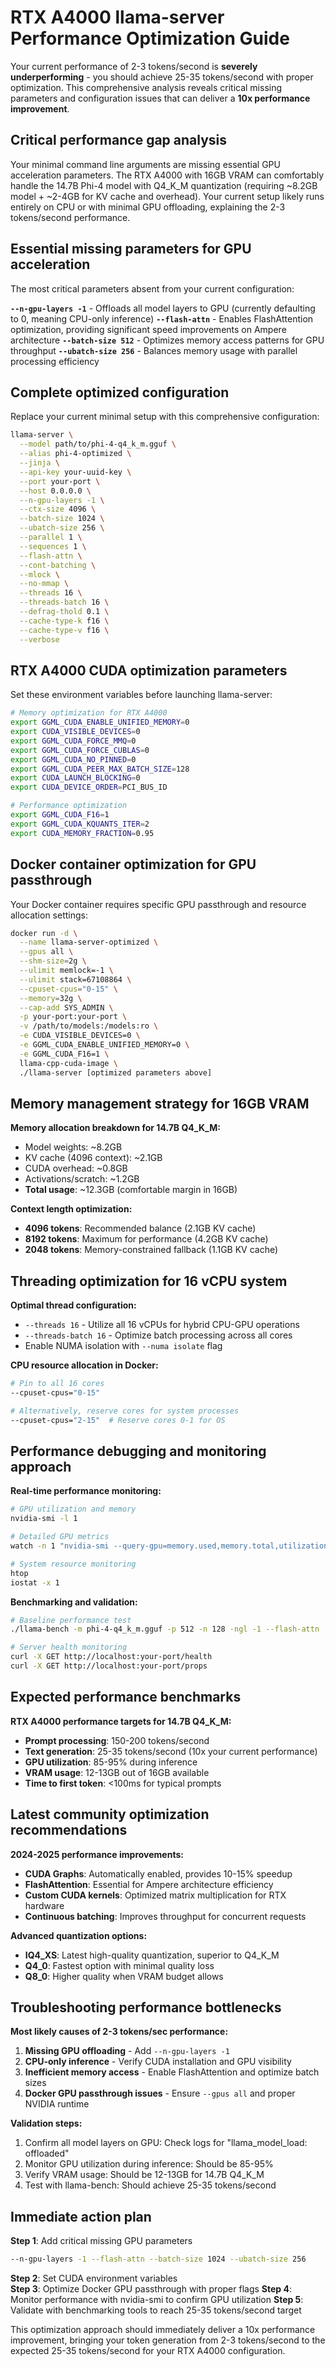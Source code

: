 # RTX A4000 llama-server Performance Optimization Guide

Your current performance of 2-3 tokens/second is **severely underperforming** - you should achieve 25-35 tokens/second with proper optimization. This comprehensive analysis reveals critical missing parameters and configuration issues that can deliver a **10x performance improvement**.

## Critical performance gap analysis

Your minimal command line arguments are missing essential GPU acceleration parameters. The RTX A4000 with 16GB VRAM can comfortably handle the 14.7B Phi-4 model with Q4_K_M quantization (requiring ~8.2GB model + ~2-4GB for KV cache and overhead). Your current setup likely runs entirely on CPU or with minimal GPU offloading, explaining the 2-3 tokens/second performance.

## Essential missing parameters for GPU acceleration

The most critical parameters absent from your current configuration:

**`--n-gpu-layers -1`** - Offloads all model layers to GPU (currently defaulting to 0, meaning CPU-only inference)
**`--flash-attn`** - Enables FlashAttention optimization, providing significant speed improvements on Ampere architecture
**`--batch-size 512`** - Optimizes memory access patterns for GPU throughput
**`--ubatch-size 256`** - Balances memory usage with parallel processing efficiency

## Complete optimized configuration

Replace your current minimal setup with this comprehensive configuration:

```bash
llama-server \
  --model path/to/phi-4-q4_k_m.gguf \
  --alias phi-4-optimized \
  --jinja \
  --api-key your-uuid-key \
  --port your-port \
  --host 0.0.0.0 \
  --n-gpu-layers -1 \
  --ctx-size 4096 \
  --batch-size 1024 \
  --ubatch-size 256 \
  --parallel 1 \
  --sequences 1 \
  --flash-attn \
  --cont-batching \
  --mlock \
  --no-mmap \
  --threads 16 \
  --threads-batch 16 \
  --defrag-thold 0.1 \
  --cache-type-k f16 \
  --cache-type-v f16 \
  --verbose
```

## RTX A4000 CUDA optimization parameters

Set these environment variables before launching llama-server:

```bash
# Memory optimization for RTX A4000
export GGML_CUDA_ENABLE_UNIFIED_MEMORY=0
export CUDA_VISIBLE_DEVICES=0
export GGML_CUDA_FORCE_MMQ=0
export GGML_CUDA_FORCE_CUBLAS=0
export GGML_CUDA_NO_PINNED=0
export GGML_CUDA_PEER_MAX_BATCH_SIZE=128
export CUDA_LAUNCH_BLOCKING=0
export CUDA_DEVICE_ORDER=PCI_BUS_ID

# Performance optimization
export GGML_CUDA_F16=1
export GGML_CUDA_KQUANTS_ITER=2
export CUDA_MEMORY_FRACTION=0.95
```

## Docker container optimization for GPU passthrough

Your Docker container requires specific GPU passthrough and resource allocation settings:

```bash
docker run -d \
  --name llama-server-optimized \
  --gpus all \
  --shm-size=2g \
  --ulimit memlock=-1 \
  --ulimit stack=67108864 \
  --cpuset-cpus="0-15" \
  --memory=32g \
  --cap-add SYS_ADMIN \
  -p your-port:your-port \
  -v /path/to/models:/models:ro \
  -e CUDA_VISIBLE_DEVICES=0 \
  -e GGML_CUDA_ENABLE_UNIFIED_MEMORY=0 \
  -e GGML_CUDA_F16=1 \
  llama-cpp-cuda-image \
  ./llama-server [optimized parameters above]
```

## Memory management strategy for 16GB VRAM

**Memory allocation breakdown for 14.7B Q4_K_M:**
- Model weights: ~8.2GB
- KV cache (4096 context): ~2.1GB  
- CUDA overhead: ~0.8GB
- Activations/scratch: ~1.2GB
- **Total usage**: ~12.3GB (comfortable margin in 16GB)

**Context length optimization:**
- **4096 tokens**: Recommended balance (2.1GB KV cache)
- **8192 tokens**: Maximum for performance (4.2GB KV cache) 
- **2048 tokens**: Memory-constrained fallback (1.1GB KV cache)

## Threading optimization for 16 vCPU system

**Optimal thread configuration:**
- `--threads 16` - Utilize all 16 vCPUs for hybrid CPU-GPU operations
- `--threads-batch 16` - Optimize batch processing across all cores
- Enable NUMA isolation with `--numa isolate` flag

**CPU resource allocation in Docker:**
```bash
# Pin to all 16 cores
--cpuset-cpus="0-15"

# Alternatively, reserve cores for system processes
--cpuset-cpus="2-15"  # Reserve cores 0-1 for OS
```

## Performance debugging and monitoring approach

**Real-time performance monitoring:**
```bash
# GPU utilization and memory
nvidia-smi -l 1

# Detailed GPU metrics
watch -n 1 "nvidia-smi --query-gpu=memory.used,memory.total,utilization.gpu,utilization.memory --format=csv"

# System resource monitoring  
htop
iostat -x 1
```

**Benchmarking and validation:**
```bash
# Baseline performance test
./llama-bench -m phi-4-q4_k_m.gguf -p 512 -n 128 -ngl -1 --flash-attn

# Server health monitoring
curl -X GET http://localhost:your-port/health
curl -X GET http://localhost:your-port/props
```

## Expected performance benchmarks

**RTX A4000 performance targets for 14.7B Q4_K_M:**
- **Prompt processing**: 150-200 tokens/second
- **Text generation**: 25-35 tokens/second (10x your current performance)
- **GPU utilization**: 85-95% during inference
- **VRAM usage**: 12-13GB out of 16GB available
- **Time to first token**: <100ms for typical prompts

## Latest community optimization recommendations

**2024-2025 performance improvements:**
- **CUDA Graphs**: Automatically enabled, provides 10-15% speedup
- **FlashAttention**: Essential for Ampere architecture efficiency  
- **Custom CUDA kernels**: Optimized matrix multiplication for RTX hardware
- **Continuous batching**: Improves throughput for concurrent requests

**Advanced quantization options:**
- **IQ4_XS**: Latest high-quality quantization, superior to Q4_K_M
- **Q4_0**: Fastest option with minimal quality loss
- **Q8_0**: Higher quality when VRAM budget allows

## Troubleshooting performance bottlenecks

**Most likely causes of 2-3 tokens/sec performance:**

1. **Missing GPU offloading** - Add `--n-gpu-layers -1`
2. **CPU-only inference** - Verify CUDA installation and GPU visibility
3. **Inefficient memory access** - Enable FlashAttention and optimize batch sizes
4. **Docker GPU passthrough issues** - Ensure `--gpus all` and proper NVIDIA runtime

**Validation steps:**
1. Confirm all model layers on GPU: Check logs for "llama_model_load: offloaded"
2. Monitor GPU utilization during inference: Should be 85-95%
3. Verify VRAM usage: Should be 12-13GB for 14.7B Q4_K_M
4. Test with llama-bench: Should achieve 25-35 tokens/second

## Immediate action plan

**Step 1**: Add critical missing GPU parameters
```bash
--n-gpu-layers -1 --flash-attn --batch-size 1024 --ubatch-size 256
```

**Step 2**: Set CUDA environment variables  
**Step 3**: Optimize Docker GPU passthrough with proper flags
**Step 4**: Monitor performance with nvidia-smi to confirm GPU utilization
**Step 5**: Validate with benchmarking tools to reach 25-35 tokens/second target

This optimization approach should immediately deliver a 10x performance improvement, bringing your token generation from 2-3 tokens/second to the expected 25-35 tokens/second for your RTX A4000 configuration.